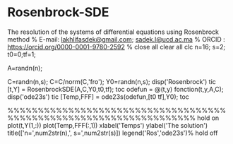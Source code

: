 # Rosenbrock-SDE
The resolution of the systems of differential equations using Rosenbrock method
% E-mail: lakhlifasdek@gmail.com; sadek.l@ucd.ac.ma
% ORCID : https://orcid.org/0000-0001-9780-2592
%
close all
clear all
clc
n=16;
s=2;
t0=0;tf=1;

A=randn(n);

C=randn(n,s);
C=C/norm(C,'fro');
Y0=randn(n,s);
 disp('Rosenbrock')
tic
[t,Y] = RosenbrockSDE(A,C,Y0,t0,tf);
toc
  odefun = @(t,y) fonction(t,y,A,C); 
     disp('ode23s')
      tic
      [Temp,FFF] = ode23s(odefun,[t0 tf],Y0); 
      toc
      
%%%%%%%%%%%%%%%%%%%%%%%%%%%%%%%%%%%%%%%%%%%%%%%%%%%%%%%%%%%%%%%%%%%
hold on
plot(t,Y(1,:))
plot(Temp,FFF(:,1))
      xlabel('Temps')
      ylabel('The solution')
      title(['n=',num2str(n),', s=',num2str(s)])
      legend('Ros','ode23s')%
hold off
